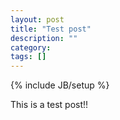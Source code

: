 ```yaml
---
layout: post
title: "Test post"
description: ""
category: 
tags: []
---
```

{% include JB/setup %}

This is a test post!!
